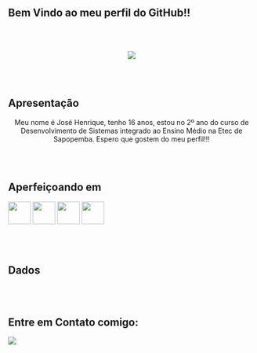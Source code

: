 ## Bem Vindo ao meu perfil do GitHub!!

<br><br>
<center><img src="https://i.giphy.com/media/4oMoIbIQrvCjm/giphy.webp"></center>

<br><br>
## Apresentação

<center><p>Meu nome é José Henrique, tenho 16 anos, estou no 2º ano do curso de Desenvolvimento de Sistemas integrado ao Ensino Médio na Etec de Sapopemba. Espero que gostem do meu perfil!!!</p></center>

<br><br>
## Aperfeiçoando em

<div>
  <img src="https://cdn.jsdelivr.net/gh/devicons/devicon/icons/html5/html5-plain-wordmark.svg" height="46px" width="46px"/>
  <img src="https://cdn.jsdelivr.net/gh/devicons/devicon/icons/css3/css3-plain-wordmark.svg" height="46px" width="46px"/>
  <img src="https://cdn.jsdelivr.net/gh/devicons/devicon/icons/javascript/javascript-original.svg" height="46px" width="46px"/>
  <img src="https://cdn.jsdelivr.net/gh/devicons/devicon/icons/microsoftsqlserver/microsoftsqlserver-plain-wordmark.svg" height="46px" width="46px"/>
                          
          
  
  </div>
  
<br><br>
## Dados

<br><br>
## Entre em Contato comigo:

<div>
  
  <a href="" target="_blank"><img src="https://img.shields.io/-Instagram-%23E4405F?"></a>
  <a href="" target="_blank"><img src="" ></a>
  <a href="" target="_blank"><img src="" ></a>
  
  </div>
